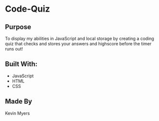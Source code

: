 # Code-Quiz

## Purpose
To display my abilities in JavaScript and local storage by creating a coding quiz that checks and stores your answers and highscore before the timer runs out!

## Built With:
* JavaScript
* HTML
* CSS

## Made By
Kevin Myers
